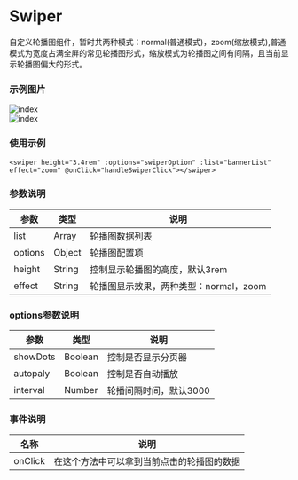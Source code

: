# Swiper
自定义轮播图组件，暂时共两种模式：normal(普通模式)，zoom(缩放模式),普通模式为宽度占满全屏的常见轮播图形式，缩放模式为轮播图之间有间隔，且当前显示轮播图偏大的形式。

### 示例图片
![index](https://github.com/xiaoshengxianjun/alimini-components/blob/master/demo/s_swiper.png)  
![index](https://github.com/xiaoshengxianjun/alimini-components/blob/master/demo/s_swiper.gif)  

### 使用示例
```
<swiper height="3.4rem" :options="swiperOption" :list="bannerList" effect="zoom" @onClick="handleSwiperClick"></swiper>
```

### 参数说明
  参数  |  类型  |  说明  
  ----  |  -----  |  ----  
  list  |  Array  |  轮播图数据列表
  options  |  Object  |  轮播图配置项
  height  |  String  |  控制显示轮播图的高度，默认3rem
  effect  |  String  |  轮播图显示效果，两种类型：normal，zoom

### options参数说明  
  参数  |  类型  |  说明  
  ----  |  ----  |  ----  
  showDots  |  Boolean  |  控制是否显示分页器  
  autopaly  |  Boolean  |  控制是否自动播放
  interval  |  Number  |  轮播间隔时间，默认3000

### 事件说明
  名称 | 说明
  ---- | ----
  onClick | 在这个方法中可以拿到当前点击的轮播图的数据

